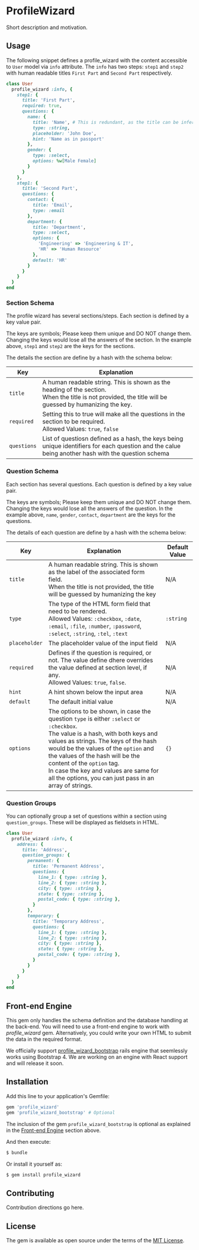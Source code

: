 # ProfileWizard
Short description and motivation.

## Usage
The following snippet defines a profile_wizard with the content accessible to `User` model via `info` attribute. The `info` has two steps: `step1` and `step2` with human readable titles `First Part` and `Second Part` respectively.

```ruby
class User
  profile_wizard :info, {
    step1: {
      title: 'First Part',
      required: true,
      questions: {
        name: {
          title: 'Name', # This is redundant, as the title can be inferred from key by humanizing it.
          type: :string,
          placeholder: 'John Doe',
          hint: 'Name as in passport'
        },
        gender: {
          type: :select,
          options: %w[Male Female]
        }
      }
    },
    step1: {
      title: 'Second Part',
      questions: {
        contact: {
          title: 'Email',
          type: :email
        },
        department: {
          title: 'Department',
          type: :select,
          options: {
            'Engineering' => 'Engineering & IT',
            'HR' => 'Human Resource'
          },
          default: 'HR'
        }
      }
    }
  }
end
```

### Section Schema
The profile wizard has several sections/steps. Each section is defined by a key value pair.

The keys are symbols; Please keep them unique and DO NOT change them. Changing the keys would lose all the answers of the section. In the example above, `step1` and `step2` are the keys for the sections.

The details the section are define by a hash with the schema below:

| Key | Explanation |
| --- | ----------- |
| `title` | A human readable string. This is shown as the heading of the section.<br>When the title is not provided, the title will be guessed by humanizing the key. |
| `required` | Setting this to true will make all the questions in the section to be required.<br>Allowed Values: `true`, `false` |
| `questions` | List of questiosn defined as a hash, the keys being unique identifiers for each question and the calue being another hash with the question schema |

### Question Schema
Each section has several questions. Each question is defined by a key value pair.

The keys are symbols; Please keep them unique and DO NOT change them. Changing the keys would lose all the answers of the question. In the example above, `name`, `gender`, `contact`, `department` are the keys for the questions.

The details of each question are define by a hash with the schema below:

| Key | Explanation | Default Value |
| --- | ----------- | --------------|
| `title` | A human readable string. This is shown as the label of the associated form field.<br>When the title is not provided, the title will be guessed by humanizing the key | N/A |
| `type` | The type of the HTML form field that need to be rendered.<br>Allowed Values: `:checkbox`, `:date`, `:email`, `:file`, `:number`, `:password`, `:select`, `:string`, `:tel`, `:text` | `:string` |
| `placeholder` | The placeholder value of the input field | N/A |
| `required` | Defines if the question is required, or not. The value define dhere overrides the value defined at section level, if any.<br>Allowed Values: `true`, `false`. | N/A |
| `hint` | A hint shown below the input area | N/A |
| `default` | The default initial value | N/A |
| `options` | The options to be shown, in case the question `type` is either `:select` or `:checkbox`.<br>The value is a hash, with both keys and values as strings. The keys of the hash would be the values of the `option` and the values of the hash will be the content of the `option` tag.<br>In case the key and values are same for all the options, you can just pass in an array of strings. | `{}` |

### Question Groups
You can optionally group a set of questions within a section using `question_groups`. These will be displayed as fieldsets in HTML.

```ruby
class User
  profile_wizard :info, {
    address: {
      title: 'Address',
      question_groups: {
        permanent: {
          title: 'Permanent Address',
          questions: {
            line_1: { type: :string },
            line_2: { type: :string },
            city: { type: :string },
            state: { type: :string },
            postal_code: { type: :string },
          }
        },
        temporary: {
          title: 'Temporary Address',
          questions: {
            line_1: { type: :string },
            line_2: { type: :string },
            city: { type: :string },
            state: { type: :string },
            postal_code: { type: :string },
          }
        }
      }
    }
  }
end
```

## Front-end Engine
This gem only handles the schema definition and the database handling at the back-end. You will need to use a front-end engine to work with _profile_wizard_ gem. Alternatively, you could write your own HTML to submit the data in the required format.

We officially support [profile_wizard_bootstrap](https://github.com/CodeAstra/profile_wizard_bootstrap) rails engine that seemlessly works using Bootstrap 4. We are working on an engine with React support and will release it soon.

## Installation
Add this line to your application's Gemfile:

```ruby
gem 'profile_wizard'
gem 'profile_wizard_bootstrap' # Optional
```

The inclusion of the gem `profile_wizard_bootstrap` is optional as explained in the [Front-end Engine](#front-end-engine) section above.

And then execute:
```bash
$ bundle
```

Or install it yourself as:
```bash
$ gem install profile_wizard
```

## Contributing
Contribution directions go here.

## License
The gem is available as open source under the terms of the [MIT License](https://opensource.org/licenses/MIT).
